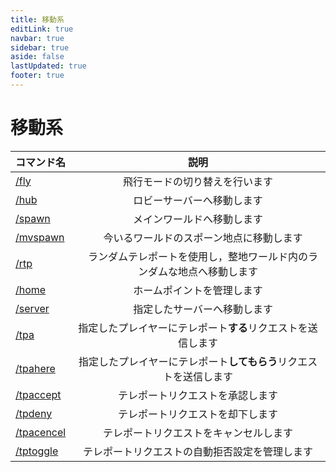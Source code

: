```yaml
---
title: 移動系
editLink: true
navbar: true
sidebar: true
aside: false
lastUpdated: true
footer: true
---
```


# 移動系

| コマンド名 | 説明 |
| ---- | :----: |
| [/fly](/command/general/movement/fly) | 飛行モードの切り替えを行います |
| [/hub](/command/general/movement/hub) | ロビーサーバーへ移動します <Badge type="tip" text="どこでも実行可" /> |
| [/spawn](/command/general/movement/spawn) | メインワールドへ移動します |
| [/mvspawn](/command/general/movement/mvspawn) |　今いるワールドのスポーン地点に移動します |
| [/rtp](/command/general/movement/rtp) |　ランダムテレポートを使用し，整地ワールド内のランダムな地点へ移動します |
| [/home](/command/general/movement/home) | ホームポイントを管理します |
| [/server](/command/general/movement/server) |　指定したサーバーへ移動します  <Badge type="tip" text="どこでも実行可" /> |
| [/tpa](/command/general/movement/tpa) | 指定したプレイヤーにテレポート**する**リクエストを送信します |
| [/tpahere](/command/general/movement/) | 指定したプレイヤーにテレポート**してもらう**リクエストを送信します |
| [/tpaccept](/command/general/movement/tpaccept) | テレポートリクエストを承認します |
| [/tpdeny](/command/general/movement/tpdeny) | テレポートリクエストを却下します |
| [/tpacencel](/command/general/movement/tpacencel) | テレポートリクエストをキャンセルします |
| [/tptoggle](/command/general/movement/tptoggle) | テレポートリクエストの自動拒否設定を管理します |
